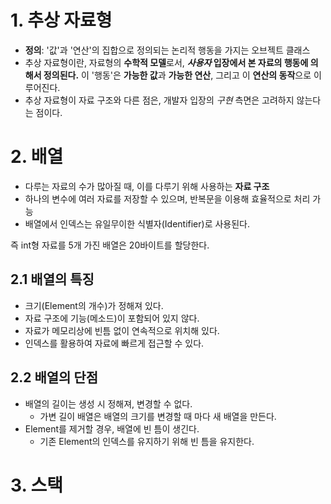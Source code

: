 # 1. 추상 자료형

- **정의**: '값'과 '연산'의 집합으로 정의되는 논리적 행동을 가지는 오브젝트 클래스
- 추상 자료형이란, 자료형의 **수학적 모델**로서, ***사용자* 입장에서 본 자료의 행동에 의해서 정의된다.** 이 '행동'은 **가능한 값**과 **가능한 연산**, 그리고 이 **연산의 동작**으로 이루어진다.
- 추상 자료형이 자료 구조와 다른 점은, 개발자 입장의 *구현* 측면은 고려하지 않는다는 점이다.



# 2. 배열

- 다루는 자료의 수가 많아질 때, 이를 다루기 위해 사용하는 **자료 구조**
- 하나의 변수에 여러 자료를 저장할 수 있으며, 반복문을 이용해 효율적으로 처리 가능
- 배열에서 인덱스는 유일무이한 식별자(Identifier)로 사용된다.

즉 int형 자료를 5개 가진 배열은 20바이트를 할당한다.

## 2.1 배열의 특징

- 크기(Element의 개수)가 정해져 있다.
- 자료 구조에 기능(메소드)이 포함되어 있지 않다.
- 자료가 메모리상에 빈틈 없이 연속적으로 위치해 있다.
- 인덱스를 활용하여 자료에 빠르게 접근할 수 있다.

## 2.2 배열의 단점

- 배열의 길이는 생성 시 정해져, 변경할 수 없다.
  - 가변 길이 배열은 배열의 크기를 변경할 때 마다 새 배열을 만든다.
- Element를 제거할 경우, 배열에 빈 틈이 생긴다.
  - 기존 Element의 인덱스를 유지하기 위해 빈 틈을 유지한다.



# 3. 스택

